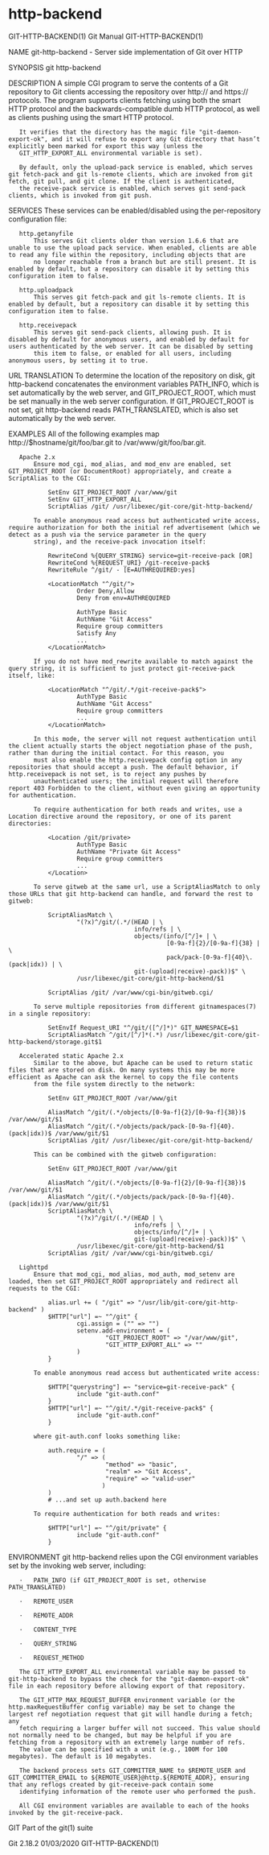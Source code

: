  # http-backend 
GIT-HTTP-BACKEND(1)                                                                               Git Manual                                                                              GIT-HTTP-BACKEND(1)

NAME
       git-http-backend - Server side implementation of Git over HTTP

SYNOPSIS
       git http-backend

DESCRIPTION
       A simple CGI program to serve the contents of a Git repository to Git clients accessing the repository over http:// and https:// protocols. The program supports clients fetching using both the smart
       HTTP protocol and the backwards-compatible dumb HTTP protocol, as well as clients pushing using the smart HTTP protocol.

       It verifies that the directory has the magic file "git-daemon-export-ok", and it will refuse to export any Git directory that hasn’t explicitly been marked for export this way (unless the
       GIT_HTTP_EXPORT_ALL environmental variable is set).

       By default, only the upload-pack service is enabled, which serves git fetch-pack and git ls-remote clients, which are invoked from git fetch, git pull, and git clone. If the client is authenticated,
       the receive-pack service is enabled, which serves git send-pack clients, which is invoked from git push.

SERVICES
       These services can be enabled/disabled using the per-repository configuration file:

       http.getanyfile
           This serves Git clients older than version 1.6.6 that are unable to use the upload pack service. When enabled, clients are able to read any file within the repository, including objects that are
           no longer reachable from a branch but are still present. It is enabled by default, but a repository can disable it by setting this configuration item to false.

       http.uploadpack
           This serves git fetch-pack and git ls-remote clients. It is enabled by default, but a repository can disable it by setting this configuration item to false.

       http.receivepack
           This serves git send-pack clients, allowing push. It is disabled by default for anonymous users, and enabled by default for users authenticated by the web server. It can be disabled by setting
           this item to false, or enabled for all users, including anonymous users, by setting it to true.

URL TRANSLATION
       To determine the location of the repository on disk, git http-backend concatenates the environment variables PATH_INFO, which is set automatically by the web server, and GIT_PROJECT_ROOT, which must
       be set manually in the web server configuration. If GIT_PROJECT_ROOT is not set, git http-backend reads PATH_TRANSLATED, which is also set automatically by the web server.

EXAMPLES
       All of the following examples map http://$hostname/git/foo/bar.git to /var/www/git/foo/bar.git.

       Apache 2.x
           Ensure mod_cgi, mod_alias, and mod_env are enabled, set GIT_PROJECT_ROOT (or DocumentRoot) appropriately, and create a ScriptAlias to the CGI:

               SetEnv GIT_PROJECT_ROOT /var/www/git
               SetEnv GIT_HTTP_EXPORT_ALL
               ScriptAlias /git/ /usr/libexec/git-core/git-http-backend/

           To enable anonymous read access but authenticated write access, require authorization for both the initial ref advertisement (which we detect as a push via the service parameter in the query
           string), and the receive-pack invocation itself:

               RewriteCond %{QUERY_STRING} service=git-receive-pack [OR]
               RewriteCond %{REQUEST_URI} /git-receive-pack$
               RewriteRule ^/git/ - [E=AUTHREQUIRED:yes]

               <LocationMatch "^/git/">
                       Order Deny,Allow
                       Deny from env=AUTHREQUIRED

                       AuthType Basic
                       AuthName "Git Access"
                       Require group committers
                       Satisfy Any
                       ...
               </LocationMatch>

           If you do not have mod_rewrite available to match against the query string, it is sufficient to just protect git-receive-pack itself, like:

               <LocationMatch "^/git/.*/git-receive-pack$">
                       AuthType Basic
                       AuthName "Git Access"
                       Require group committers
                       ...
               </LocationMatch>

           In this mode, the server will not request authentication until the client actually starts the object negotiation phase of the push, rather than during the initial contact. For this reason, you
           must also enable the http.receivepack config option in any repositories that should accept a push. The default behavior, if http.receivepack is not set, is to reject any pushes by
           unauthenticated users; the initial request will therefore report 403 Forbidden to the client, without even giving an opportunity for authentication.

           To require authentication for both reads and writes, use a Location directive around the repository, or one of its parent directories:

               <Location /git/private>
                       AuthType Basic
                       AuthName "Private Git Access"
                       Require group committers
                       ...
               </Location>

           To serve gitweb at the same url, use a ScriptAliasMatch to only those URLs that git http-backend can handle, and forward the rest to gitweb:

               ScriptAliasMatch \
                       "(?x)^/git/(.*/(HEAD | \
                                       info/refs | \
                                       objects/(info/[^/]+ | \
                                                [0-9a-f]{2}/[0-9a-f]{38} | \
                                                pack/pack-[0-9a-f]{40}\.(pack|idx)) | \
                                       git-(upload|receive)-pack))$" \
                       /usr/libexec/git-core/git-http-backend/$1

               ScriptAlias /git/ /var/www/cgi-bin/gitweb.cgi/

           To serve multiple repositories from different gitnamespaces(7) in a single repository:

               SetEnvIf Request_URI "^/git/([^/]*)" GIT_NAMESPACE=$1
               ScriptAliasMatch ^/git/[^/]*(.*) /usr/libexec/git-core/git-http-backend/storage.git$1

       Accelerated static Apache 2.x
           Similar to the above, but Apache can be used to return static files that are stored on disk. On many systems this may be more efficient as Apache can ask the kernel to copy the file contents
           from the file system directly to the network:

               SetEnv GIT_PROJECT_ROOT /var/www/git

               AliasMatch ^/git/(.*/objects/[0-9a-f]{2}/[0-9a-f]{38})$          /var/www/git/$1
               AliasMatch ^/git/(.*/objects/pack/pack-[0-9a-f]{40}.(pack|idx))$ /var/www/git/$1
               ScriptAlias /git/ /usr/libexec/git-core/git-http-backend/

           This can be combined with the gitweb configuration:

               SetEnv GIT_PROJECT_ROOT /var/www/git

               AliasMatch ^/git/(.*/objects/[0-9a-f]{2}/[0-9a-f]{38})$          /var/www/git/$1
               AliasMatch ^/git/(.*/objects/pack/pack-[0-9a-f]{40}.(pack|idx))$ /var/www/git/$1
               ScriptAliasMatch \
                       "(?x)^/git/(.*/(HEAD | \
                                       info/refs | \
                                       objects/info/[^/]+ | \
                                       git-(upload|receive)-pack))$" \
                       /usr/libexec/git-core/git-http-backend/$1
               ScriptAlias /git/ /var/www/cgi-bin/gitweb.cgi/

       Lighttpd
           Ensure that mod_cgi, mod_alias, mod_auth, mod_setenv are loaded, then set GIT_PROJECT_ROOT appropriately and redirect all requests to the CGI:

               alias.url += ( "/git" => "/usr/lib/git-core/git-http-backend" )
               $HTTP["url"] =~ "^/git" {
                       cgi.assign = ("" => "")
                       setenv.add-environment = (
                               "GIT_PROJECT_ROOT" => "/var/www/git",
                               "GIT_HTTP_EXPORT_ALL" => ""
                       )
               }

           To enable anonymous read access but authenticated write access:

               $HTTP["querystring"] =~ "service=git-receive-pack" {
                       include "git-auth.conf"
               }
               $HTTP["url"] =~ "^/git/.*/git-receive-pack$" {
                       include "git-auth.conf"
               }

           where git-auth.conf looks something like:

               auth.require = (
                       "/" => (
                               "method" => "basic",
                               "realm" => "Git Access",
                               "require" => "valid-user"
                              )
               )
               # ...and set up auth.backend here

           To require authentication for both reads and writes:

               $HTTP["url"] =~ "^/git/private" {
                       include "git-auth.conf"
               }

ENVIRONMENT
       git http-backend relies upon the CGI environment variables set by the invoking web server, including:

       ·   PATH_INFO (if GIT_PROJECT_ROOT is set, otherwise PATH_TRANSLATED)

       ·   REMOTE_USER

       ·   REMOTE_ADDR

       ·   CONTENT_TYPE

       ·   QUERY_STRING

       ·   REQUEST_METHOD

       The GIT_HTTP_EXPORT_ALL environmental variable may be passed to git-http-backend to bypass the check for the "git-daemon-export-ok" file in each repository before allowing export of that repository.

       The GIT_HTTP_MAX_REQUEST_BUFFER environment variable (or the http.maxRequestBuffer config variable) may be set to change the largest ref negotiation request that git will handle during a fetch; any
       fetch requiring a larger buffer will not succeed. This value should not normally need to be changed, but may be helpful if you are fetching from a repository with an extremely large number of refs.
       The value can be specified with a unit (e.g., 100M for 100 megabytes). The default is 10 megabytes.

       The backend process sets GIT_COMMITTER_NAME to $REMOTE_USER and GIT_COMMITTER_EMAIL to ${REMOTE_USER}@http.${REMOTE_ADDR}, ensuring that any reflogs created by git-receive-pack contain some
       identifying information of the remote user who performed the push.

       All CGI environment variables are available to each of the hooks invoked by the git-receive-pack.

GIT
       Part of the git(1) suite

Git 2.18.2                                                                                        01/03/2020                                                                              GIT-HTTP-BACKEND(1)
